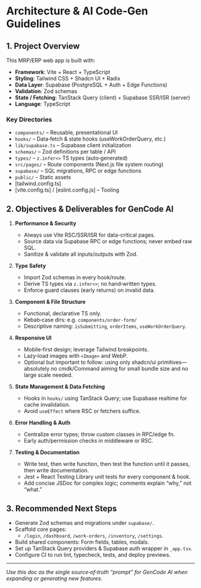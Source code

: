 # Architecture & AI Code‑Gen Guidelines

## 1. Project Overview
This MRP/ERP web app is built with:  
- **Framework**: Vite + React + TypeScript
- **Styling**: Tailwind CSS + Shadcn UI + Radix  
- **Data Layer**: Supabase (PostgreSQL + Auth + Edge Functions)  
- **Validation**: Zod schemas  
- **State / Fetching**: TanStack Query (client) + Supabase SSR/ISR (server)  
- **Language**: TypeScript  

### Key Directories
- `components/` – Reusable, presentational UI  
- `hooks/` – Data‑fetch & state hooks (useWorkOrderQuery, etc.)  
- `lib/supabase.ts` – Supabase client initialization  
- `schemas/` – Zod definitions per table / API  
- `types/` – `z.infer<>` TS types (auto‑generated)  
- `src/pages/` – Route components (Next.js file system routing)  
- `supabase/` – SQL migrations, RPC or edge functions  
- `public/` – Static assets  
- [tailwind.config.ts]
- [vite.config.ts] / [eslint.config.js] – Tooling  

## 2. Objectives & Deliverables for GenCode AI

1. **Performance & Security**  
   - Always use Vite RSC/SSR/ISR for data-critical pages.  
   - Source data via Supabase RPC or edge functions; never embed raw SQL.  
   - Sanitize & validate all inputs/outputs with Zod.  

2. **Type Safety**  
   - Import Zod schemas in every hook/route.  
   - Derive TS types via `z.infer<>`; no hand‑written types.  
   - Enforce guard clauses (early returns) on invalid data.  

3. **Component & File Structure**  
   - Functional, declarative TS only.  
   - Kebab‑case dirs: e.g. `components/order-form/`  
   - Descriptive naming: `isSubmitting`, `orderItems`, `useWorkOrderQuery`.  

4. **Responsive UI**  
   - Mobile‑first design; leverage Tailwind breakpoints.  
   - Lazy‑load images with `<Image>` and WebP.  
   - Optional but important to follow: using only shadcn/ui primitives—absolutely no cmdk/Command aiming for small bundle size and no large scale needed.

5. **State Management & Data Fetching**  
   - Hooks in `hooks/` using TanStack Query; use Supabase realtime for cache invalidation.  
   - Avoid `useEffect` where RSC or fetchers suffice.  

6. **Error Handling & Auth**  
   - Centralize error types; throw custom classes in RPC/edge fn.  
   - Early auth/permission checks in middleware or RSC.  

7. **Testing & Documentation**  
   - Write test, then write function, then test the function until it passes, then write documentation.
   - Jest + React Testing Library unit tests for every component & hook.  
   - Add concise JSDoc for complex logic; comments explain “why,” not “what.”  

## 3. Recommended Next Steps
- Generate Zod schemas and migrations under `supabase/`.  
- Scaffold core pages:  
  - `/login`, `/dashboard`, `/work-orders`, `/inventory`, `/settings`.  
- Build shared components: Form fields, tables, modals.  
- Set up TanStack Query providers & Supabase auth wrapper in `_app.tsx`.  
- Configure CI to run lint, typecheck, tests, and deploy previews.

---

*Use this doc as the single source‑of‑truth “prompt” for GenCode AI when expanding or generating new features.*